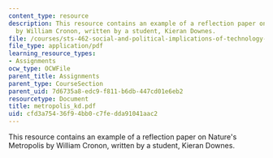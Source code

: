 ```yaml
---
content_type: resource
description: This resource contains an example of a reflection paper on Nature's Metropolis
  by William Cronon, written by a student, Kieran Downes.
file: /courses/sts-462-social-and-political-implications-of-technology-spring-2006/cfd3a75436f94bb0c7fedda91041aac2_metropolis_kd.pdf
file_type: application/pdf
learning_resource_types:
- Assignments
ocw_type: OCWFile
parent_title: Assignments
parent_type: CourseSection
parent_uid: 7d6735a8-edc9-f811-b6db-447cd01e6eb2
resourcetype: Document
title: metropolis_kd.pdf
uid: cfd3a754-36f9-4bb0-c7fe-dda91041aac2
---
```

This resource contains an example of a reflection paper on Nature's Metropolis by William Cronon, written by a student, Kieran Downes.

